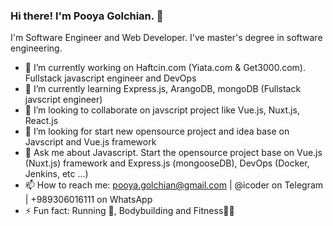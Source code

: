 ### Hi there! I'm Pooya Golchian. 👋
I'm Software Engineer and  Web Developer. I've master's degree in software engineering.
- 🔭 I’m currently working on Haftcin.com (Yiata.com & Get3000.com). Fullstack javascript engineer and DevOps
- 🌱 I’m currently learning Express.js, ArangoDB, mongoDB (Fullstack javscript engineer)
- 👯 I’m looking to collaborate on javscript project like Vue.js, Nuxt.js, React.js 
- 🤔 I’m looking for start new opensource project and idea base on Javscript and Vue.js framework
- 💬 Ask me about Javascript. Start the opensource project base on Vue.js (Nuxt.js) framework and Express.js (mongooseDB), DevOps (Docker, Jenkins, etc ...)
- 📫 How to reach me: pooya.golchian@gmail.com | @icoder on Telegram | +989306016111 on WhatsApp
- ⚡ Fun fact: Running 🏃‍, Bodybuilding and Fitness💪🏻

